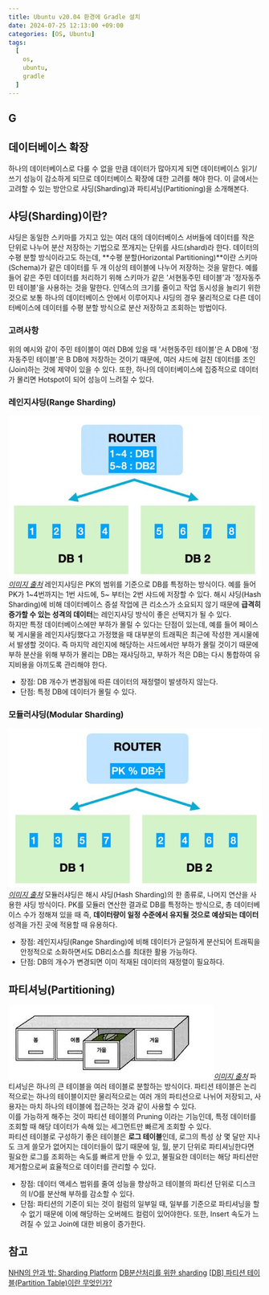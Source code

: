 ```yaml
---
title: Ubuntu v20.04 환경에 Gradle 설치
date: 2024-07-25 12:13:00 +09:00
categories: [OS, Ubuntu]
tags:
  [
    os,
    ubuntu,
    gradle
  ]
---
```

## G
## 데이터베이스 확장
하나의 데이터베이스로 다룰 수 없을 만큼 데이터가 많아지게 되면 데이터베이스 읽기/쓰기 성능이 감소하게 되므로 데이터베이스 확장에 대한 고려를 해야 한다. 이 글에서는 고려할 수 있는 방안으로 샤딩(Sharding)과 파티셔닝(Partitioning)을 소개해본다. 

## 샤딩(Sharding)이란?
샤딩은 동일한 스키마를 가지고 있는 여러 대의 데이터베이스 서버들에 데이터를 작은 단위로 나누어 분산 저장하는 기법으로 쪼개지는 단위를 샤드(shard)라 한다. 
데이터의 수평 분할 방식이라고도 하는데, **수평 분할(Horizontal Partitioning)**이란 스키마(Schema)가 같은 데이터를 두 개 이상의 테이블에 나누어 저장하는 것을 말한다. 예를 들어 같은 주민 데이터를 처리하기 위해 스키마가 같은 '서현동주민 테이블'과 '정자동주민 테이블'을 사용하는 것을 말한다. 인덱스의 크기를 줄이고 작업 동시성을 늘리기 위한 것으로 보통 하나의 데이터베이스 안에서 이루어지나 샤딩의 경우 물리적으로 다른 데이터베이스에 데이터를 수평 분할 방식으로 분산 저장하고 조회하는 방법이다. 

### 고려사항
위의 예시와 같이 주민 테이블이 여러 DB에 있을 때 '서현동주민 테이블'은 A DB에 '정자동주민 테이블'은 B DB에 저장하는 것이기 때문에, 여러 샤드에 걸친 데이터를 조인(Join)하는 것에 제약이 있을 수 있다. 
또한, 하나의 데이터베이스에 집중적으로 데이터가 몰리면 Hotspot이 되어 성능이 느려질 수 있다. 

### 레인지샤딩(Range Sharding)
![img](/assets/img/blog/blog-2024-09-02-1654.JPG)*[이미지 출처](https://techblog.woowahan.com/2687/)*
레인지샤딩은 PK의 범위를 기준으로 DB를 특정하는 방식이다. 예를 들어 PK가 1~4번까지는 1번 샤드에, 5~ 부터는 2번 샤드에 저장할 수 있다. 해시 샤딩(Hash Sharding)에 비해 데이터베이스 증설 작업에 큰 리소스가 소요되지 않기 때문에 **급격히 증가할 수 있는 성격의 데이터**는 레인지샤딩 방식이 좋은 선택지가 될 수 있다.  
하지만 특정 데이터베이스에만 부하가 몰릴 수 있다는 단점이 있는데, 예를 들어 페이스북 게시물을 레인지샤딩했다고 가정했을 때 대부분의 트래픽은 최근에 작성한 게시물에서 발생할 것이다. 즉 마지막 레인지에 해당하는 샤드에서만 부하가 몰릴 것이기 때문에 부하 분산을 위해 부하가 몰리는 DB는 재샤딩하고, 부하가 적은 DB는 다시 통합하여 유지비용을 아끼도록 관리해야 한다. 
- 장점: DB 개수가 변경됨에 따른 데이터의 재정렬이 발생하지 않는다. 
- 단점: 특정 DB에 데이터가 몰릴 수 있다. 

### 모듈러샤딩(Modular Sharding)
![img](/assets/img/blog/blog-2024-09-02-1648.JPG)*[이미지 출처](https://techblog.woowahan.com/2687/)*
모듈러샤딩은 해시 샤딩(Hash Sharding)의 한 종류로, 나머지 연산을 사용한 샤딩 방식이다. PK를 모듈러 연산한 결과로 DB를 특정하는 방식으로, 총 데이터베이스 수가 정해져 있을 때 즉, **데이터량이 일정 수준에서 유지될 것으로 예상되는 데이터** 성격을 가진 곳에 적용할 때 유용하다. 
- 장점: 레인지샤딩(Range Sharding)에 비해 데이터가 균일하게 분산되어 트래픽을 안정적으로 소화하면서도 DB리소스를 최대한 활용 가능하다. 
- 단점: DB의 개수가 변경되면 이미 적재된 데이터의 재정렬이 필요하다. 

## 파티셔닝(Partitioning)
![img](/assets/img/blog/blog-2024-09-02-1720.JPG)*[이미지 출처](https://coding-factory.tistory.com/840)*
파티셔닝은 하나의 큰 테이블을 여러 테이블로 분할하는 방식이다. 파티션 테이블은 논리적으로는 하나의 테이블이지만 물리적으로는 여러 개의 파티션으로 나뉘어 저장되고, 사용자는 마치 하나의 테이블에 접근하는 것과 같이 사용할 수 있다.  
이를 가능하게 해주는 것이 파티션 테이블의 Pruning 이라는 기능인데, 특정 데이터를 조회할 때 해당 데이터가 속해 있는 세그먼트만 빠르게 조회할 수 있다.  
파티션 테이블로 구성하기 좋은 테이블은 **로그 테이블**인데, 로그의 특성 상 몇 달만 지나도 크게 쓸모가 없어지는 데이터들이 많기 때문에 일, 월, 분기 단위로 파티셔닝한다면 필요한 로그를 조회하는 속도를 빠르게 만들 수 있고, 불필요한 데이터는 해당 파티션만 제거함으로써 효율적으로 데이터를 관리할 수 있다. 
- 장점: 데이터 액세스 범위를 줄여 성능을 향상하고 테이블의 파티션 단위로 디스크의 I/O를 분산해 부하를 감소할 수 있다. 
- 단점: 파티션의 기준이 되는 것이 컬럼의 일부일 때, 일부를 기준으로 파티셔닝을 할 수 없기 때문에 이에 해당하는 오버헤드 컬럼이 있어야한다. 또한, Insert 속도가 느려질 수 있고 Join에 대한 비용이 증가한다. 

## 참고
[NHN의 안과 밖: Sharding Platform](https://d2.naver.com/helloworld/14822)
[DB분산처리를 위한 sharding](https://techblog.woowahan.com/2687/)
[[DB] 파티션 테이블(Partition Table)이란 무엇인가?](https://coding-factory.tistory.com/840)